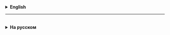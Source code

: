 <details>
  <summary style="cursor: pointer;"><b>English</b></summary>

# Java Collections Framework

The Java Collections Framework (JCF) is an important part of Java Standard Edition (Java SE) and is a set of classes and interfaces that are designed to work with groups (sets) of objects.
Collections make working with data easier by providing methods for storing, sorting, searching, and accessing items.

The "iteration" property = "iteration" is the base (parent) property of all classes and interfaces that are available in JCF.

## Iterator
An iterator and iterations are a correct and safe way to iterate over the entire set of available elements.

**System problem:**
If an object encapsulates some set of elements within itself and there is a need to iterate
all the elements of this set, then this may be a problem.
If we create a getter to pass this set, then by returning the reference, we are essentially giving an unsafe
accessing the elements of a set outside the object.
A programmer who has received this access can modify an object (set of elements) without our knowledge - change the composition of elements, reduce its size, etc.

**If you return a copy of the set, this can have a significant and negative impact on performance.**

To solve this problem, there is an **Iterator pattern** (Iterable<> interface).

The essence of the pattern is to create a third-party object that “knows how to iterate” (iterate) a set
elements encapsulated in the original object.

An iterator object must have two functionality (essentially methods):
1) know how to determine whether there is a next element (boolean method);
2) return the current element and move on to the next one (a method that returns the next element of the set).

In Java, there is an Iterator<T> interface with two abstract methods:
- boolean hasNext(), returning true if there are still elements, and false if we have reached the end of the set, and
- T next(), returning the current element, and moving the "pointer" to the next element.

The Iterator interface has an additional default method, void remove(),
which has an empty body. But if we need to implement the functionality of correct deletion
current element during iteration, the remove method must be overridden.

The class encapsulating the set that needs to be iterated implements (inherits) the Iterable<T> interface,
which has an abstract interface Iterator<T> iterator() and defines a method that returns an iterator for objects
of this class.

## Collection interface
The Collection interface in Java is the base interface for all collections in the Java Collections Framework (JCF).
It provides basic methods for working with groups of objects, such as adding, removing, checking for elements, and converting to an array.

The Collection interface extends the Iterable interface, meaning all collections are iterable.
The Collection interface defines a basic set of methods for working with collections of data.
This is a set of CRUD operations: adding, deleting, searching, updating and other methods, for example, getting the number of elements in a collection, etc.

This interface is the basis for more specialized interfaces such as:
- List
- Set (set)
- Queue

## Java Collection Framework

Java Collection Framework (JCF) - a set (set) of classes and interfaces that are most often implemented
data structures used.

JCF consists of two large subsections: **Collection** and **Map**.
We begin our study of JCF with collections.

The **List<E>** interface contains methods for **lists**.
- Provides work with an ordered collection of elements that **allows storing duplicates**.
- Orderliness means that:
- elements in the list are stored in the order in which they were added (**new elements are placed at the end of the list** as they are added, sorting does not occur when inserting).
- Main methods:
- get an element by its index using the get(int index) method
- insert element add(int index, E element)
- remove elements by index remove(int index)
- update element by index set(int index, E element)
- Search and selection of elements:
- int indexOf(Object o);
- int lastIndexOf(Object o);
- List<E> subList(int fromIndex, int toIndex);

Implementations of the List<T> interface:

- **ArrayList<T>**:
- Array based.
- Quick access by index is its “+”.
- Slowly deleting and inserting elements in the middle of the list is its "-".

- **LinkedList<T>**:
- Based on doubly linked list.
- Quick insertion and removal of elements is its “+”
- Slow index access is its "-".

The Set interface contains methods for sets - a collection of **unique** elements.

----------------------------------------------

For Iterable objects you can use a for-each loop.
Its syntax is:

`for(T e: set_of_T){
do something;
}
`
In the body of this loop, the variable "e" takes in turn the value of each element from set_of_T

**ATTENTION!!!**
Modifications cannot be made in a for-each loop.

----------------------------------------------

# ArrayList - what is it and why?

## Array concept:
TYPE[] array_name = new TYPE[size];
Arrays store data of the SAME TYPE (int, String, double, ...).

Data can be stored in an array and then manipulated:
**C - create, R - read, E|U - edit or update, D - delete = CRUD.**
BUT arrays are "difficult" to work with - you need to keep an eye on the size.

### Collections Framework:
**Collection** in Java is a structure that provides
architecture for storing and managing a group of **Objects**.

**Collections** allow you to store groups of Objects, this is a much more general level abstraction,
than arrays. Storing and managing collections is ultimately more convenient and simpler than arrays.

To manage data in collections, you need **Interfaces** - methods of management/manipulation
objects in collections. In general, interfaces provide approximately the same thing - **CRUD** of objects
in collections, but their implementation can be specific due to differences in objects in collections.

Someone on the Java Architects team thought very hard and identified a common property
for stored data - **ITTERABLE**.

The **Iterable** interface is the “parent” of three types of interfaces:
- List
- Queue
- Set (Set),
  which allow you to work with collections.

Our task at this stage is to start working with the **ArrayList** class,
which implements the List interface:
* A list is a collection in which all elements have a serial number (index).

The **ArrayList** class allows us to create objects of this class and use them.

### The syntax for creating an ArrayList is:
import java.util.ArrayList;

ArrayList<Type>Arrayname = new ArrayList<>();

**examples:**
ArrayList<Integer> myNumbersList = new ArrayList<>(); // list of integers
ArrayList<String> myNamesList = new ArrayList<>(); // list of strings

# ArrayList details
In a regular array (Array), we **cannot change the size**; it is set when the array is created.
The ArrayList structure from JCF is dynamically sized, it expands automatically as more are added
elements into it. When creating your own list based on ArrayList, the size is not specified.

## Question: Is ArrayList a dynamic array?
ArrayList - implemented on the basis of the standard Array.
ArrayList creates a new array on the fly, rather than changing the size of the old one,
and transfers the contents of the old array into it.
The size of the array increases by 1.5 times each time a list element is added.
**The size of an in-memory array cannot be changed on the fly in any programming language.**

## Question: why is ArrayList better than just Array?
- Adding and removing elements is easier in an ArrayList - no need to think about the size of the array
- Searching, checking an element for presence is easier - we use the built-in contains() method
- Sorting for ArrayList is implemented using standard methods in Collections; for Array you don’t need to write it yourself
- Is it possible to add null to an ArrayList - the answer is YES
- Is it possible to add duplicate(s) to ArrayList - the answer is YES
- you can use a for each loop to go through the elements of the array, there are modification restrictions
  at the time of traversal (it is not advisable to delete collection elements)

## Question: is there an ArrayList of two or more dimensions?
The answer is, roughly speaking, no, they don’t do that.
In theory we can build an ArrayList<ArrayList1>.
In practice, for tasks with multidimensional arrays it is better to use the standard Array[][].

## ArrayList - direct filling with the asList method
ArrayList<String> namesList = new ArrayList<String>(Arrays.asList("Peter","Vladimir","Stepan"));
System.out.println(namesList);

</details>

<hr>

<details style="padding-top: 18px">
  <summary style="cursor: pointer;"><b>На русском</b></summary>

# Java Collections Framework

Java Collections Framework (JCF) является важной частью Java Standard Edition (Java SE) и представляет собой набор классов и интерфейсов, которые предназначены для работы с группами (наборами) объектов. 
Коллекции упрощают работу с данными, обеспечивая методы для хранения, сортировки, поиска и доступа к элементам.

Свойство "перебираемость" = "итерируемость" - это базовое (родительское) свойство всех классов и интерфейсов, которые имеются в JCF.

## Итератор
Итератор и итерации - это корректный и безопасный способ перебора всего набора имеющихся элементов.

**Системная проблема:**
Если объект инкапсулирует внутри себя какой-то набор элементов и есть необходимость перебрать
все элементы этого набора, то с этим может возникнуть проблема.
Если для передачи этого набора создать геттер, то возвращая ссылку, мы по сути даем небезопасный
доступ к элементам набора за пределами объекта. 
Получивший этот доступ программист может без нашего ведома модифицировать объект (набор элементов) - изменить состав элементов, сократить его размер и т.д.

**Если же возвращать копию набора, то это может сильно и негативно повлиять на производительность.**

Для решения этой проблемы существует **паттерн "Итератор"** (интерфейс Iterable<>).

Суть паттерна в том, чтобы создать сторонний объект, который "знает как перебирать" (итерировать) множество
элементов, инкапсулированных в исходном объекте.

Объект итератор должен иметь две функциональности (по сути - метода):
1) знать как определить есть ли следующий элемент (метод типа boolean);
2) вернуть текущий элемент и перейти к следующему (метод, возвращающий следующий элемент множества).

В Java существует интерфейс Iterator<T> с двумя абстрактными методами:
- boolean hasNext(), возвращающий true, если еще есть элементы, и false если дошли до конца множества, и 
- T next(), возвращающий текущий элемент, и переводящий "указатель" к следующему элементу.

В интерфейсе Iterator существует еще дополнительный дефолтный метод void remove(),
который имеет пустое тело. Но если нам надо реализовать функциональность корректного удаления
текущего элемента в процессе итерирования, то метод remove надо переопределить.

Класс инкапсулирущий множество, которое надо итерировать, имплементировует (наследует) интерфейс Iterable<T>,
у которого имеется абстрактный интерфейс Iterator<T> iterator() и в нем определен метод, возвращающий итератор для объектов
данного класса.

## Интерфейс Collection
Интерфейс Collection в Java является базовым интерфейсом для всех коллекций в Java Collections Framework (JCF). 
Он предоставляет основные методы для работы с группами объектов, таких как добавление, удаление, проверка на наличие элементов и преобразование в массив.

Интерфейс Collection расширяет интерфейс Iterable, т. е. все коллекции итерируемые.
Интерфейс Collection определяет некоторый основной набор методов для работы с коллекциями данных.
Это набор CRUD-операций: добавление, удаление, поиск, обновление и другие методы, например, получение колличества элементов в коллекции и т. д.

Этот интерфейс является основой для более специализированных интерфейсов, таких как:
- List (список)
- Set (множество)
- Queue (очередь)

## Java Collection Framework

Java Collection Framework (JCF) - множество(набор) классов и интерфейсов которые реализуют наиболее часто
используемые структуры данных.

JCF состоит из двух больших подразделов: **Collection** и **Map**.
Мы начинаем наше изучение JCF с коллекций.

Интерфейс **List<E>** содержит в себе методы для **списков**.
- Обеспечивает работу с упорядоченной коллекцией элементов, которая **допускает хранение дубликатов**.
- Упорядоченность означет, что:
  - элементы в списке хранятся в том порядке, в котором они добавлены (**новые элементы встают в конец списка** по мере их добавления, сортировки при вставке не происходит). 
  - Главные методы:
    - получить элемент по его индексу методом get(int index)
    - вставить элемент add(int index, E element)
    - удалить элементы по индексу remove(int index)
    - обновить элемент по индексу set(int index, E element)
  - Поиск и выборка элементов:
    - int indexOf(Object o); 
    - int lastIndexOf(Object o); 
    - List<E> subList(int fromIndex, int toIndex);

Реализации интерфейса List<T>:

- **ArrayList<T>**:
  - Основан на массиве.
  - Быстрый доступ по индексу - это его "+".
  - Медленное удаление и вставка элементов в середину списка - это его "-".

- **LinkedList<T>**:
  - Основан на двусвязном списке.
  - Быстрая вставка и удаление элементов - это его "+"
  - Медленный доступ по индексу - это его "-".

Интерфейс Set содержит в себе методы для множеств - набора **уникальных** элементов.

----------------------------------------------

Для Iterable объектов можно использовать цикл for-each. 
Его синтаксис таков:

`for(T e: set_of_T){
    do something;
}
`
В теле этого цикла переменная "e" принимает поочередно значение каждого элемента из set_of_T

**ВНИМАНИЕ!!!**
В цикле for-each нельзя модифицировать итерируемое множество.

---------------------------------------------

# ArrayList - что это и зачем?

## Концепция массива Array:
ТИП[] имя_массива = new ТИП[размер];
Массивы хранят данные ОДНОГО ТИПА (int, String, double, ...).

В массиве данные можно сохранить и затем ими управлять:
**C - создать, R - прочитать, E|U - отредактировать или обновить, D - удалить = CRUD.**
НО с массивами "трудно" работать - необходимо следить за размером.

### Концепция коллекций Collection (Collections Framework):
**Коллекция (Collection)** в Java — это структура, которая обеспечивает
архитектуру для хранения и управления группой **Объектов (Objects)**.

**Коллекции** позволяют хранить группы Объектов, это абстракция гораздо более общего уровня,
чем массивы. Хранить и управлять коллекциями в конечном счёте удобнее, проще, чем массивами.

Для управления данными в коллекциях нужны **Интерфейсы** - способы управления/манипулирования
объектами в коллекциях. В целом интерфейсы обеспечивают примерно одно и то же - **CRUD** объектов
в коллекциях, но их реализация бывает специфична из-за различий объектов в коллекциях.

Кто-то в группе архитекторов Java очень хорошо подумал и выявил общее свойство
для хранимых данных - **ПЕРЕБИРАЕМОСТЬ(ITERABLE)**.

Интерфейс **Iterable** - "родитель" трех видов интерфейсов:
- List (Список)
- Queue (Очередь)
- Set (Множество),
  которые позволяют работать с коллекциями.

Наша с вами задача на данном этапе начать работать с классом **ArrayList**,
который имплементирует интерфейс List:
* Список - это коллекция, в которой все элементы имеют порядковый номер (индекс).

Класс **ArrayList** позволяет нам создавать объекты такого класса и ими пользоваться.

### Синтаксис создания ArrayList:
import java.util.ArrayList;

ArrayList<Тип> имяМассива = new ArrayList<>();

**примеры:**
ArrayList<Integer> myNumbersList = new ArrayList<>(); // список целых чисел
ArrayList<String> myNamesList = new ArrayList<>(); // список строк

# ArrayList подробно
В обычном массиве (Array) мы **не можем изменить размер**, он задается при создании массива.
Структура ArrayList из JCF имеет динамический размер, она расширяется автоматически по мере добавления
в него элементов. При создании собственного списка на базе ArrayList размер не указывается.

## Вопрос: ArrayList - это динамический массив?
ArrayList - реализован на базе стандартного Array.
ArrayList "на лету" создает новый массив, а не меняет размер старого,
и переносит в него содержимое старого массива.
Размер массива при каждом добавлении элемента списка увеличивается в 1,5 раза.
**Размер находящегося в памяти массива ни в одном языке программирования "на лету" изменить нельзя.**

## Вопрос: чем ArrayList лучше, чем просто Array?
- Добавление и удаление элементов легче в ArrayList - не надо думать о размере массива
- Поиск, проверка элемента на наличие легче - используем встроенный метод contains()
- Сортировка для ArrayList реализована стандартными методами в Collections, для Array не надо писать самим
- Можно ли в ArrayList добавить null - ответ ДА
- Можно ли в ArrayList добавить дубликат(ы) - ответ ДА
- можно использовать цикл for each для пробегания по элементам массива, есть ограничения по модификации
  в момент обхода (нежелательно удалять элементы коллекции)

## Вопрос: бывает ли ArrayList двух и более мерным?
Ответ - грубо говоря, нет, так не делают.
В теории мы можем построить ArrayList<ArrayList1>.
На практике для задач с многомерными массивами лучше использовать стандартный Array[][].

## ArrayList - прямое заполнение методом asList
ArrayList<String> namesList = new ArrayList<String>(Arrays.asList("Peter","Vladimir","Stepan"));
System.out.println(namesList);

</details>